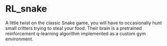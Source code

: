 # RL_snake
A little twist on the classic Snake game, you will have to occasionally hunt small critters trying to steal your food. Their brain is a pretrained reinforcement q-learning algorithm implemented as a custom gym environment.

